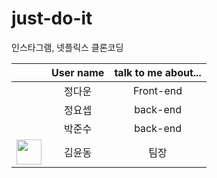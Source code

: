 # just-do-it
인스타그램, 넷플릭스 클론코딩

|        | User name      | talk to me about... |
|:------ | :-----------: |:--------------------:|
|        | 정다운  |    Front-end         |
|        | 정요셉  |    back-end          |
|        | 박준수  |    back-end          |
|<img src="https://github.com/yund61/just-do-it/assets/139103417/dac019e3-8407-481c-9fd1-9a7f36ca484f" width="40">| 김윤동  | 팀장 |
